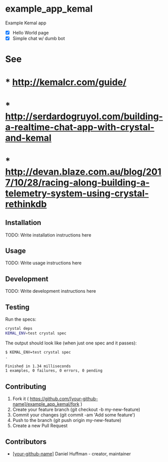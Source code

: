 # example_app_kemal

Example Kemal app
-[x] Hello World page
-[x] Simple chat w/ dumb bot

# See
# * http://kemalcr.com/guide/
# * http://serdardogruyol.com/building-a-realtime-chat-app-with-crystal-and-kemal
# * http://devan.blaze.com.au/blog/2017/10/28/racing-along-building-a-telemetry-system-using-crystal-rethinkdb


## Installation

TODO: Write installation instructions here

## Usage

TODO: Write usage instructions here

## Development

TODO: Write development instructions here

## Testing

Run the specs:

```sh
crystal deps
KEMAL_ENV=test crystal spec
```

The output should look like (when just one spec and it passes):

```txt
$ KEMAL_ENV=test crystal spec
.

Finished in 1.34 milliseconds
1 examples, 0 failures, 0 errors, 0 pending
```

## Contributing

1. Fork it ( https://github.com/[your-github-name]/example_app_kemal/fork )
2. Create your feature branch (git checkout -b my-new-feature)
3. Commit your changes (git commit -am 'Add some feature')
4. Push to the branch (git push origin my-new-feature)
5. Create a new Pull Request

## Contributors

- [[your-github-name]](https://github.com/[your-github-name]) Daniel Huffman - creator, maintainer
